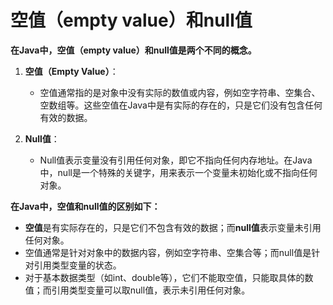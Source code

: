 # 空值（empty value）和null值

**在Java中，空值（empty value）和null值是两个不同的概念。**

1. **空值（Empty Value）**：
   - 空值通常指的是对象中没有实际的数值或内容，例如空字符串、空集合、空数组等。这些空值在Java中是有实际的存在的，只是它们没有包含任何有效的数据。

2. **Null值**：
   - Null值表示变量没有引用任何对象，即它不指向任何内存地址。在Java中，null是一个特殊的关键字，用来表示一个变量未初始化或不指向任何对象。

**在Java中，空值和null值的区别如下：**

- **空值**是有实际存在的，只是它们不包含有效的数据；而**null值**表示变量未引用任何对象。
- 空值通常是针对对象中的数据内容，例如空字符串、空集合等；而null值是针对引用类型变量的状态。
- 对于基本数据类型（如int、double等），它们不能取空值，只能取具体的数值；而引用类型变量可以取null值，表示未引用任何对象。
